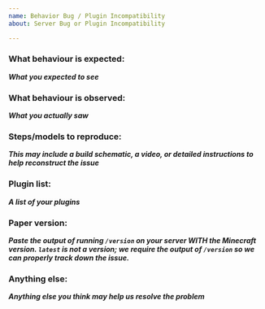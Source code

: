 ```yaml
---
name: Behavior Bug / Plugin Incompatibility
about: Server Bug or Plugin Incompatibility

---
```


<!-- Before reporting an issue here, please make sure you are on the latest version of Paper. -->
<!-- Forks of Paper receive no support here. Please make sure that your issue is reproducable on Paper first.  -->

### What behaviour is expected:
___What you expected to see___

### What behaviour is observed:
___What you actually saw___

### Steps/models to reproduce:
___This may include a build schematic, a video, or detailed instructions to help reconstruct the issue___

### Plugin list:
___A list of your plugins___

### Paper version:
___Paste the output of running `/version` on your server WITH the Minecraft version. `latest` is not a version; we require the output of `/version` so we can properly track down the issue.___

### Anything else:
___Anything else you think may help us resolve the problem___
